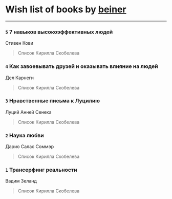 # Wish list of books by [beiner](https://plus.google.com/118330474331574680123)
---

### `5` 7 навыков высокоэффективных людей
Стивен Кови
> Список Кирилла Скобелева

### `4` Как завоевывать друзей и оказывать влияние на людей
Дел Карнеги
> Список Кирилла Скобелева

### `3` Нравственные письма к Луцилию
Луций Анней Сенека
> Список Кирилла Скобелева

### `2` Наука любви
Дарио Салас Соммэр
> Список Кирилла Скобелева

### `1` Трансерфинг реальности
Вадим Зеланд
> Список Кирилла Скобелева

